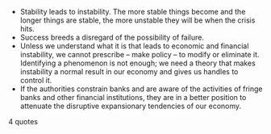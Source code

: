  - Stability leads to instability. The more stable things become and the longer things are stable, the more unstable they will be when the crisis hits.
 - Success breeds a disregard of the possibility of failure.
 - Unless we understand what it is that leads to economic and financial instability, we cannot prescribe – make policy – to modify or eliminate it. Identifying a phenomenon is not enough; we need a theory that makes instability a normal result in our economy and gives us handles to control it.
 - If the authorities constrain banks and are aware of the activities of fringe banks and other financial institutions, they are in a better position to attenuate the disruptive expansionary tendencies of our economy.

4 quotes